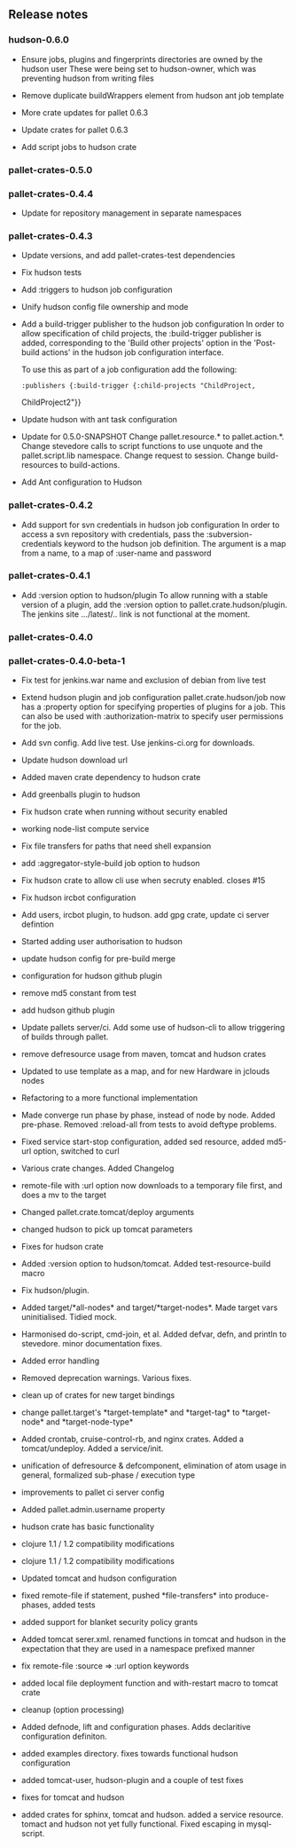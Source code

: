 ## Release notes

### hudson-0.6.0

- Ensure jobs, plugins and fingerprints directories are owned by the hudson
  user
  These were being set to hudson-owner, which was preventing hudson from
  writing files

- Remove duplicate buildWrappers element from hudson ant job template

- More crate updates for pallet 0.6.3

- Update crates for pallet 0.6.3

- Add script jobs to hudson crate


### pallet-crates-0.5.0


### pallet-crates-0.4.4

- Update for repository management in separate namespaces


### pallet-crates-0.4.3

- Update versions, and add pallet-crates-test dependencies

- Fix hudson tests

- Add :triggers to hudson job configuration

- Unify hudson config file ownership and mode

- Add a build-trigger publisher to the hudson job configuration
  In order to allow specification of child projects, the :build-trigger
  publisher is added, corresponding to the 'Build other projects' option in
  the 'Post-build actions' in the hudson job configuration interface.

  To use this as part of a job configuration add the following:

      :publishers {:build-trigger {:child-projects "ChildProject,
  ChildProject2"}}

- Update hudson with ant task configuration

- Update for 0.5.0-SNAPSHOT
  Change pallet.resource.\* to pallet.action.\*. Change stevedore calls to
  script functions to use unquote and the pallet.script.lib namespace.
  Change request to session.  Change build-resources to build-actions.

- Add Ant configuration to Hudson


### pallet-crates-0.4.2

- Add support for svn credentials in hudson job configuration
  In order to access a svn repository with credentials, pass the
  :subversion-credentials keyword to the hudson job definition.  The
  argument is a map from a name, to a map of :user-name and password


### pallet-crates-0.4.1

- Add :version option to hudson/plugin
  To allow running with a stable version of a plugin, add the :version
  option to pallet.crate.hudson/plugin.  The jenkins site .../latest/..
  link is not functional at the moment.


### pallet-crates-0.4.0


### pallet-crates-0.4.0-beta-1

- Fix test for jenkins.war name and exclusion of debian from live test

- Extend hudson plugin and job configuration
  pallet.crate.hudson/job now has a :property option for specifying
  properties of plugins for a job. This can also be used with
  :authorization-matrix to specify user permissions for the job.

- Add svn config. Add live test. Use jenkins-ci.org for downloads.

- Update hudson download url

- Added maven crate dependency to hudson crate

- Add greenballs plugin to hudson

- Fix hudson crate when running without security enabled

- working node-list compute service

- Fix file transfers for paths that need shell expansion

- add :aggregator-style-build job option to hudson

- Fix hudson crate to allow cli use when secruty enabled.  closes #15

- Fix hudson ircbot configuration

- Add users, ircbot plugin, to hudson. add gpg crate, update ci server
  defintion

- Started adding user authorisation to hudson

- update hudson config for pre-build merge

- configuration for hudson github plugin

- remove md5 constant from test

- add hudson github plugin

- Update pallets server/ci.  Add some use of hudson-cli to allow triggering
  of builds through pallet.

- remove defresource usage from maven, tomcat and hudson crates

- Updated to use template as a map, and for new Hardware in jclouds nodes

- Refactoring to a more functional implementation

- Made converge run phase by phase, instead of node by node.  Added
  pre-phase. Removed :reload-all from tests to avoid deftype problems.

- Fixed service start-stop configuration, added sed resource, added md5-url
  option, switched to curl

- Various crate changes. Added Changelog

- remote-file with :url option now downloads to a temporary file first, and
  does a mv to the target

- Changed pallet.crate.tomcat/deploy arguments

- changed hudson to pick up tomcat parameters

- Fixes for hudson crate

- Added :version option to hudson/tomcat. Added test-resource-build macro

- Fix hudson/plugin.

- Added target/\*all-nodes\* and target/\*target-nodes\*.  Made target vars
  uninitialised. Tidied mock.

- Harmonised do-script, cmd-join, et al.  Added defvar, defn, and println to
  stevedore. minor documentation fixes.

- Added error handling

- Removed deprecation warnings.  Various fixes.

- clean up of crates for new target bindings

- change pallet.target's \*target-template\* and \*target-tag\* to \*target-node\*
  and \*target-node-type\*

- Added crontab, cruise-control-rb, and nginx crates.  Added a
  tomcat/undeploy. Added a service/init.

- unification of defresource & defcomponent, elimination of atom usage in
  general, formalized sub-phase / execution type

- improvements to pallet ci server config

- Added pallet.admin.username property

- hudson crate has basic functionality

- clojure 1.1 / 1.2 compatibility modifications

- clojure 1.1 / 1.2 compatibility modifications

- Updated tomcat and hudson configuration

- fixed remote-file if statement, pushed \*file-transfers\* into
  produce-phases, added tests

- added support for blanket security policy grants

- Added tomcat serer.xml. renamed functions in tomcat and hudson in the
  expectation that they are used in a namespace prefixed manner

- fix remote-file :source => :url option keywords

- added local file deployment function and with-restart macro to tomcat crate

- cleanup (option processing)

- Added defnode, lift and configuration phases. Adds declaritive
  configuration definiton.

- added examples directory. fixes towards functional hudson configuration

- added tomcat-user, hudson-plugin and a couple of test fixes

- fixes for tomcat and hudson

- added crates for sphinx, tomcat and hudson. added a service resource.
  tomact and hudson not yet fully functional.  Fixed escaping in
  mysql-script.

